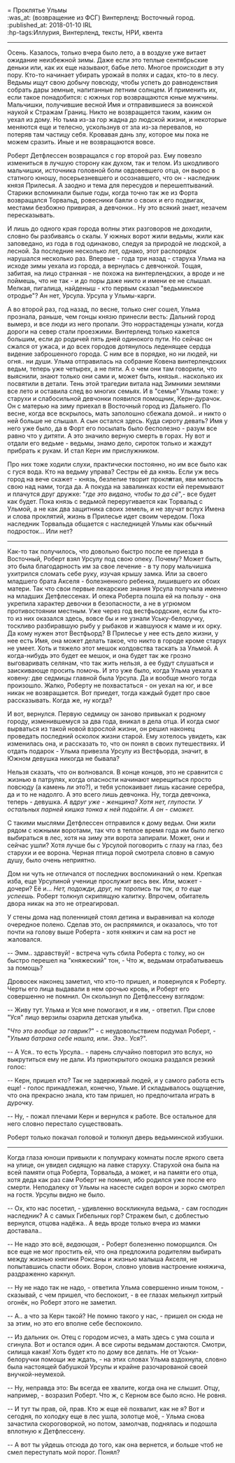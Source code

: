 
= Проклятье Ульмы  
:was_at: (возвращение из ФСГ) Винтерленд: Восточный город.  
:published_at: 2018-01-10 IRL    
:hp-tags:Иллурия, Винтерленд, тексты, НРИ, квента

------------
Осень. Казалось, только вчера было лето, а в воздухе уже витает ожидание неизбежной зимы. Даже если это теплые сентябрьские деньки или, как их еще называют, бабье лето. Многое происходит в эту пору. Кто-то начинает убирать урожай в полях и садах, кто-то в лесу. Ведьмы ищут свою добычу повсюду, чтобы успеть до равноденствия собрать дары земные, напитанные летним солнцем. И применить их, если такое понадобится: с южных гор возвращаются юные мужчины. Мальчишки, получившие весной Имя и отправившиеся за воинской наукой к Стражам Границ. Никто не возвращается таким, каким он уехал из дому. Но тьма из-за гор жадна до людской жизни, и некоторые меняются еще и телесно, ускользнув от зла из-за перевалов, но потеряв там частицу себя. Кровавая дань злу, которое мы пока не можем сразить. Иные и не возвращаются вовсе.

Роберт Детфлессен возвращался с гор второй раз. Ему повезло измениться в лучшую сторону как духом, так и телом. Из шкодливого мальчишки, источника головной боли овдовевшего отца, он вырос в статного юношу, посерьезневшего и осознавшего, что он - наследник князя Прилесья. А заодно и тема для пересудов и перешептываний. Старики вспоминали былые годы, когда точно так же из Форта возвращался Торвальд, ровесники баяли о своих и его подвигах, местами безбожно привирая, а девчонки.. Ну это всякий знает, незачем пересказывать.

И лишь до одного края города волны этих разговоров не доходили, словно бы разбиваясь о скалы. У южных ворот жили ведьмы, жили как заповедано, из года в год одинаково, следуя за природой не людской, а лесной. За последние несколько лет, однако, этот распорядок нарушался несколько раз. Впервые - года три назад - старуха Ульма на исходе зимы уехала из города, а вернулась с девчонкой. Тощая, забитая, на лицо странная - не похожа на винтерлендских, а вроде и не поймешь, что не так - и до поры даже никто и имени ее не слышал. Мелкая, пигалица, найденыш - кто первым сказал "ведьминское отродье"? Ан нет, Урсула. Урсула у Ульмы-карги.

А во второй раз, год назад, по весне, только снег сошел, Ульма прознала, раньше, чем гонцы князю принесли весть: Дальний город вымерз, и все люди из него пропали. Это норрастаденцы узнали, когда дороги на север стали проезжими. Винтерленд только кажется большим, если до родичей пять дней одинокого пути. Но сейчас он сжался от ужаса, и до всех городов дотянулось леденящее сердца видение заброшенного города. С ним все в порядке, но ни людей, ни огня.. ни души. Ульма отправилась на собрание Ковена винтерлендских ведьм, теперь уже четырех, а не пяти. А о чем они там говорили, что выяснили, знают только они сами и, может быть, князья.. насколько их посвятили в детали. Тень этой трагедии витала над Зимними землями все лето и оставила след во многих семьях. И в "семье" Ульмы тоже: у старухи и слабосильной девчонки появился помощник, Керн-дурачок. Он с матерью на зиму приехал в Восточный город из Дальнего. По весне, когда все вскрылось, мать заполошно сбежала домой.. и никто о ней больше не слышал. А сын остался здесь. Куда сироту девать? Имя у него уже было, да в Форт его посылать было бесполезно - разум все равно что у дитяти. А это значило верную смерть в горах. Ну вот и отдали его ведьме - ведьмы, знамо дело, сироток только и жаждут прибрать к рукам. И стал Керн им прислужником.

Про них тоже ходили слухи, практически постоянно, но им все было как с гуся вода. Кто на ведьму управа? Сестры её да князь. Если уж весь город на вече скажет - князь, безлепие творит прокл**я**тая, яви милость свою над нами, тогда да. А покуда на завалинках кости ей перемывают и плачутся друг дружке: "*где это видано, чтобы то да сё*",-  все будет как будет. Пока князь с ведьмой переругивается как Торвальд с Ульмой, а не как два защитника своих земель, и не звучат вслух Имена и слова проклятий, жизнь в Прилесье идет своим чередом. Пока наследник Торвальда общается с наследницей Ульмы как обычный подросток... Или нет?

----------

Как-то так получилось, что довольно быстро после ее приезда в Восточный, Роберт взял Урсулу под свою опеку. Почему? Может быть, это была благодарность им за свое лечение - в ту пору мальчишка ухитрился сломать себе руку, изучая крышу замка. Или за своего младшего брата Акселя - болезненного ребенка, лишившего их обоих матери. Так что свои первые лекарские знания Урсула получала именно на младших Детфлессенах. И опека Роберта пошла ей на пользу - она укрепила характер девочки в безопасности, а не в угрюмом противостоянии местным. Уже через год вестфьордские, если бы кто-то из них оказался здесь,  вовсе бы и не узнали Уську-белоручку, тоскливо разбиравшую рыбу у рыбаков и жавшуюся к маме и их орку. Да кому нужен этот Вестфьорд? В Прилесье у нее есть дело жизни, у нее есть Имя, она может делать такое, что никто в городе кроме старух не умеет. Хоть и тяжело этот мешок колдовства таскать за Ульмой. А когда-нибудь это будет ее мешок, и она будет так же грозно выговаривать селянам, что так жить нельзя, а ее будут слушаться и заискивающе просить помочь. И это уже было, когда Ульма уехала к ковену: две седмицы главной была Урсула. Да и вообще много тогда произошло. Жалко, Роберту не похвастаться - он уехал на юг, и все никак не возвращается. Вот приедет, тогда каждый будет про свое  рассказывать. Когда же, ну когда? 

И вот, вернулся. Первую седмицу он заново привыкал к родному городу, изменившемуся за два года, вникал в дела отца. И когда смог вырваться из такой новой взрослой жизни, он решил наконец проведать последний осколок жизни старой. Ему хотелось увидеть, как изменилась она, и рассказать то, что он понял в своих путешествиях. И отдать подарок - Ульма привезла Урсулу из Вестфьорда, значит, в Южном девушка никогда не бывала?

Нельзя сказать, что он волновался. В конце концов, это не сравнится с жизнью в патрулях, когда опасности начинают мерещиться просто повсюду (а камень ли это?), и тебя успокаивает лишь касание серебра, да и то не надолго. А это всего лишь девчонка. Ну, тогда девчонка, теперь - девушка. *А вдруг уже - женщина? Хотя нет, глупости. У остальных парней кишка тонка к ней подойти. А он - сможет.*

С такими мыслями Детфлессен отправился к дому ведьм. Они жили рядом с южными воротами, так что в теплое время года им было легко выбираться в лес, хотя на зиму эти ворота запирали. Может, они и сейчас ушли? Хотя лучше бы с Урсулой поговорить с глазу на глаз, без старухи и ее ворона. Черная птица порой смотрела словно в самую душу, было очень неприятно.

Дом ни чуть не отличался от последних воспоминаний о нем. Крепкая изба, еще Урсулиной ученице прослужит весь век. Или, может - дочери? Её и... *Нет, подожди, друг, не торопись ты так, а то еще успеешь.* Роберт толкнул скрипящую калитку. Впрочем, обитатель двора никак на это не отреагировал.

У стены дома над поленницей стоял детина и выравнивал на колоде очередное полено. Сделав это, он распрямился, и оказалось, что тот почти на голову выше Роберта - хотя княжич и сам на рост не жаловался. 

-- Эмм.. здравствуй! - встреча чуть сбила Роберта с толку, но он быстро перешел на "княжеский" тон, - Что ж, ведьмам отрабатываешь за помощь? 

Дровосек наконец заметил, что кто-то пришел, и повернулся к Роберту. Черты его лица выдавали в нем орочью кровь, и Роберт его совершенно не помнил. Он скользнул по Детфлессену взглядом:

-- Живу тут. Ульма и Уся мне помогают, и я им, - ответил. При слове "Уся" лицо верзилы озарила детская улыбка. 

"*Что это вообще за гаврик?*" - с неудовольствием подумал Роберт, - "*Ульма батрака себе нашла, или.. Эээ..* Уся?".

-- А Уся.. то есть Урсула.. - парень случайно повторил это вслух, но выкрутиться ему не дали. Из приоткрытого окошка раздался резкий голос:

-- Керн, пришел кто? Так не задерживай людей, и у самого работа есть еще! - голос принадлежал, конечно, Ульме. И складывалось ощущение, что она прекрасно знала, кто там пришел, но предпочитала играть в дурочку.

-- Ну, - пожал плечами Керн и вернулся к работе. Все остальное для него словно перестало существовать.

Роберт только покачал головой и толкнул дверь ведьминской избушки.

----------

Когда глаза юноши привыкли к полумраку комнаты после яркого света на улице, он увидел сидящую на лавке старуху. Старухой она была на всей памяти отца Роберта, Торвальда, а может, и на памяти его отца, хотя деда как раз сам Роберт не помнил, ибо родился уже после его смерти. Неподалеку от Ульмы на насесте сидел ворон и зорко смотрел на гостя. Урсулы видно не было.

-- Ох, кто нас посетил, - удивленно воскликнула ведьма, - сам господин наследник? А с самых Гибельных гор? Стражем был, с доблестью вернулся, отцова надёжа.. А ведь вроде только вчера из мамки доставала..

-- Не надо это всё, *ведающая*, - Роберт болезненно поморщился. Он все еще не мог простить ей, что она предложила родителям выбирать между жизнью княгини Роксаны и жизнью малыша Акселя, не попытавшись спасти обоих. Ворон, словно уловив настроение княжича, раздраженно каркнул.

-- Ну не надо так не надо, - ответила Ульма совершенно иным тоном, - сказывай, с чем пришел, что беспокоит, - в ее глазах мелькнул хитрый огонёк, но Роберт этого не заметил.

-- А.. а что за Керн такой? Не помню такого у нас, - пришел он сюда не за этим, но это его вполне себе беспокоило.

-- Из дальних он. Отец с городом исчез, а мать здесь с ума сошла и сгинула. Вот и остался один. А все сироты ведьмам достаются. Смотри, силища какая! Хоть будет кто по дому все делать. Не от Уськи-белоручки помощи же ждать, - на этих словах Ульма вздохнула, словно была настоящей бабушкой Урсулы и крайне разочарованой своей внучкой-неумехой.

-- Ну, неправда это: Вы всегда ее хвалите, когда она не слышит. Отцу, например, - возразил Роберт. Что ж, с Керном все было ясно. Не ровня.

-- И тут ты прав, ой, прав. Кто ж еще её похвалит, как не я? Вот и сегодня, по холодку еще в лес ушла, золотце моё, - Ульма снова зачастила скороговоркой, но потом, замолчав, поднялась и подошла вплотную к Детфлессену.

-- А вот ты уйдешь отсюда до того, как она вернется, и больше чтоб не смел переступать мой порог. Понял?


